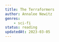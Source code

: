 ```yaml
---
title: The Terraformers
author: Annalee Newitz
genres:
	- sci-fi
status: reading
updatedAt: 2023-03-05
---
```


